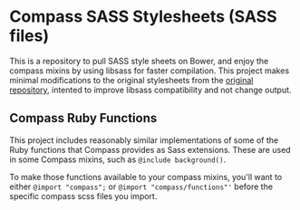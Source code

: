 # Compass SASS Stylesheets (SASS files)

This is a repository to pull SASS style sheets on Bower, and enjoy the compass mixins by using libsass for faster compilation. This project makes minimal modifications to the original stylesheets from the [original repository](https://github.com/Compass/compass/tree/stable/core/stylesheets), intented to improve libsass compatibility and not change output.

## Compass Ruby Functions

This project includes reasonably similar implementations of some of the Ruby functions that Compass provides as Sass extensions. These are used in some Compass mixins, such as `@include background()`.

To make those functions available to your compass mixins, you'll want to either `@import "compass";` or `@import "compass/functions"'` before the specific compass scss files you import.
